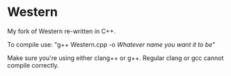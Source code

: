 # Western
My fork of Western re-written in C++.

To compile use: "g++ Western.cpp -o *Whatever name you want it to be*"

Make sure you're using either clang++ or g++. Regular clang or gcc cannot compile correctly.
